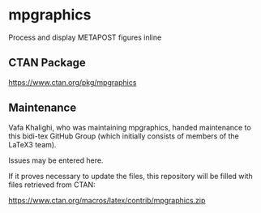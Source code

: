 # mpgraphics
Process and display METAPOST figures inline

## CTAN Package
 https://www.ctan.org/pkg/mpgraphics



## Maintenance
Vafa Khalighi, who was maintaining mpgraphics, handed maintenance to this bidi-tex
GitHub Group (which initially consists of members of the LaTeX3 team).

Issues may be entered here.

If it proves necessary to update the files, this repository will
be filled with files retrieved from CTAN:

https://www.ctan.org/macros/latex/contrib/mpgraphics.zip


